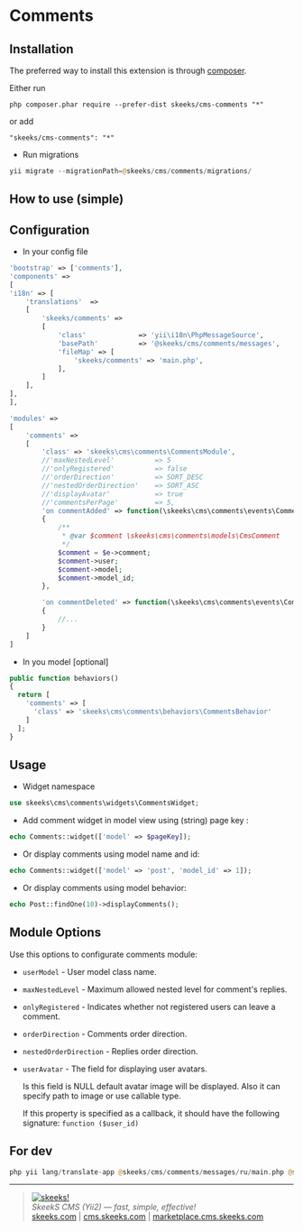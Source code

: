 Comments
===================================

Installation
------------

The preferred way to install this extension is through [composer](http://getcomposer.org/download/).

Either run

```
php composer.phar require --prefer-dist skeeks/cms-comments "*"
```

or add

```
"skeeks/cms-comments": "*"
```

- Run migrations

```php
yii migrate --migrationPath=@skeeks/cms/comments/migrations/
```

How to use (simple)
----------


Configuration
------

- In your config file

```php
'bootstrap' => ['comments'],
'components' =>
[
'i18n' => [
    'translations'  =>
    [
        'skeeks/comments' =>
        [
            'class'             => 'yii\i18n\PhpMessageSource',
            'basePath'          => '@skeeks/cms/comments/messages',
            'fileMap' => [
                'skeeks/comments' => 'main.php',
            ],
        ]
    ],
],
],

'modules' =>
[
	'comments' =>
	[
	    'class' => 'skeeks\cms\comments\CommentsModule',
	    //'maxNestedLevel'          => 5
        //'onlyRegistered'          => false
        //'orderDirection'          => SORT_DESC
        //'nestedOrderDirection'    => SORT_ASC
        //'displayAvatar'           => true
        //'commentsPerPage'         => 5,
        'on commentAdded' => function(\skeeks\cms\comments\events\CommentEvent $e)
        {
            /**
             * @var $comment \skeeks\cms\comments\models\CmsComment
             */
            $comment = $e->comment;
            $comment->user;
            $comment->model;
            $comment->model_id;
        },

        'on commentDeleted' => function(\skeeks\cms\comments\events\CommentEvent $e)
        {
            //...
        }
	]
]
```

- In you model [optional]

```php
public function behaviors()
{
  return [
    'comments' => [
      'class' => 'skeeks\cms\comments\behaviors\CommentsBehavior'
    ]
  ];
}
```

Usage
---

- Widget namespace
```php
use skeeks\cms\comments\widgets\CommentsWidget;
```

- Add comment widget in model view using (string) page key :

```php
echo Comments::widget(['model' => $pageKey]);
```

- Or display comments using model name and id:

```php
echo Comments::widget(['model' => 'post', 'model_id' => 1]);
```

- Or display comments using model behavior:

```php
echo Post::findOne(10)->displayComments();
```

Module Options
-------

Use this options to configurate comments module:

- `userModel` - User model class name.

- `maxNestedLevel` - Maximum allowed nested level for comment's replies.

- `onlyRegistered` - Indicates whether not registered users can leave a comment.

- `orderDirection` - Comments order direction.

- `nestedOrderDirection` - Replies order direction.

- `userAvatar` - The field for displaying user avatars.

  Is this field is NULL default avatar image will be displayed. Also it can specify path to image or use callable type.

  If this property is specified as a callback, it should have the following signature: `function ($user_id)`


For dev
-------
```php
php yii lang/translate-app @skeeks/cms/comments/messages/ru/main.php @skeeks/cms/comments/messages/ main.php
```
___


> [![skeeks!](https://gravatar.com/userimage/74431132/13d04d83218593564422770b616e5622.jpg)](http://skeeks.com)  
<i>SkeekS CMS (Yii2) — fast, simple, effective!</i>  
[skeeks.com](http://skeeks.com) | [cms.skeeks.com](http://cms.skeeks.com) | [marketplace.cms.skeeks.com](http://marketplace.cms.skeeks.com)



